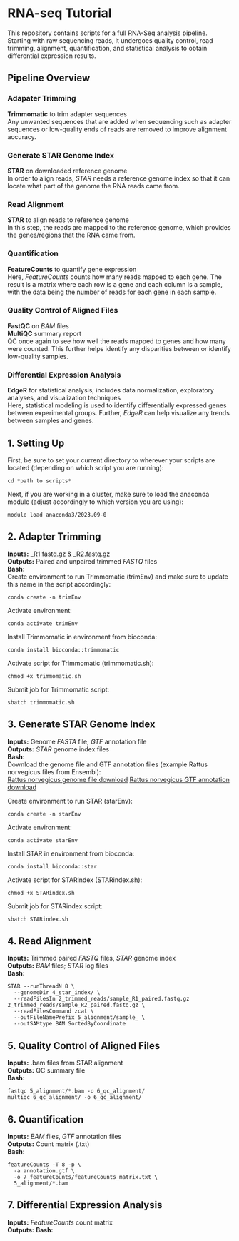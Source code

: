 # RNA-seq Tutorial 
This repository contains scripts for a full RNA-Seq analysis pipeline. Starting with raw sequencing reads, it undergoes quality control, read trimming, alignment, quantification, and statistical analysis to obtain differential expression results. 

## Pipeline Overview 

### Adapater Trimming 
**Trimmomatic** to trim adapter sequences  
Any unwanted sequences that are added when sequencing such as adapter sequences or low-quality ends of reads are removed to improve alignment accuracy.  

### Generate STAR Genome Index 
**STAR** on downloaded reference genome  
In order to align reads, *STAR* needs a reference genome index so that it can locate what part of the genome the RNA reads came from.  

### Read Alignment 
**STAR** to align reads to reference genome  
In this step, the reads are mapped to the reference genome, which provides the genes/regions that the RNA came from.  

### Quantification 
**FeatureCounts** to quantify gene expression  
Here, *FeatureCounts* counts how many reads mapped to each gene. The result is a matrix where each row is a gene and each column is a sample, with the data being the number of reads for each gene in each sample.   

### Quality Control of Aligned Files 
**FastQC** on *BAM* files  
**MultiQC** summary report  
QC once again to see how well the reads mapped to genes and how many were counted. This further helps identify any disparities between or identify low-quality samples.   

### Differential Expression Analysis 
**EdgeR** for statistical analysis; includes data normalization, exploratory analyses, and visualization techniques  
Here, statistical modeling is used to identify differentially expressed genes between experimental groups. Further, *EdgeR* can help visualize any trends between samples and genes.    

## 1. Setting Up 
First, be sure to set your current directory to wherever your scripts are located (depending on which script you are running): 
```
cd *path to scripts* 
```
Next, if you are working in a cluster, make sure to load the anaconda module (adjust accordingly to which version you are using):

```
module load anaconda3/2023.09-0
```

## 2. Adapter Trimming 
**Inputs:** _R1.fastq.gz & _R2.fastq.gz  
**Outputs:** Paired and unpaired trimmed *FASTQ* files  
**Bash:**  
Create environment to run Trimmomatic (trimEnv) and make sure to update this name in the script accordingly: 
```
conda create -n trimEnv
```
Activate environment: 
```
conda activate trimEnv
```
Install Trimmomatic in environment from bioconda: 
```
conda install bioconda::trimmomatic
```
Activate script for Trimmomatic (trimmomatic.sh): 
```
chmod +x trimmomatic.sh
```
Submit job for Trimmomatic script: 
```
sbatch trimmomatic.sh
```

## 3. Generate STAR Genome Index 
**Inputs:** Genome *FASTA* file; *GTF* annotation file  
**Outputs:** *STAR* genome index files  
**Bash:**  
Download the genome file and GTF annotation files (example Rattus norvegicus files from Ensembl):  
[Rattus norvegicus genome file download](https://ftp.ensembl.org/pub/release-114/fasta/rattus_norvegicus/dna_index/Rattus_norvegicus.GRCr8.dna.toplevel.fa.gz)
[Rattus norvegicus GTF annotation download](https://ftp.ensembl.org/pub/release-114/gtf/rattus_norvegicus/Rattus_norvegicus.GRCr8.114.gtf.gz)  

Create environment to run STAR (starEnv): 
```
conda create -n starEnv
```
Activate environment: 
```
conda activate starEnv
```
Install STAR in environment from bioconda: 
```
conda install bioconda::star
```
Activate script for STARindex (STARindex.sh): 
```
chmod +x STARindex.sh
```
Submit job for STARindex script: 
```
sbatch STARindex.sh
```

## 4. Read Alignment 
**Inputs:** Trimmed paired *FASTQ* files, *STAR* genome index  
**Outputs:** *BAM* files; *STAR* log files  
**Bash:**  
```
STAR --runThreadN 8 \  
  --genomeDir 4_star_index/ \  
  --readFilesIn 2_trimmed_reads/sample_R1_paired.fastq.gz 2_trimmed_reads/sample_R2_paired.fastq.gz \  
  --readFilesCommand zcat \  
  --outFileNamePrefix 5_alignment/sample_ \  
  --outSAMtype BAM SortedByCoordinate
```

## 5. Quality Control of Aligned Files  
**Inputs:** .bam files from STAR alignment  
**Outputs:** QC summary file  
**Bash:**  
```
fastqc 5_alignment/*.bam -o 6_qc_alignment/  
multiqc 6_qc_alignment/ -o 6_qc_alignment/
```

## 6. Quantification  
**Inputs:** *BAM* files, *GTF* annotation files  
**Outputs:** Count matrix (.txt)  
**Bash:**  
```
featureCounts -T 8 -p \  
  -a annotation.gtf \  
  -o 7_featureCounts/featureCounts_matrix.txt \  
  5_alignment/*.bam
```

## 7. Differential Expression Analysis  
**Inputs:** *FeatureCounts* count matrix  
**Outputs:**
**Bash:**
